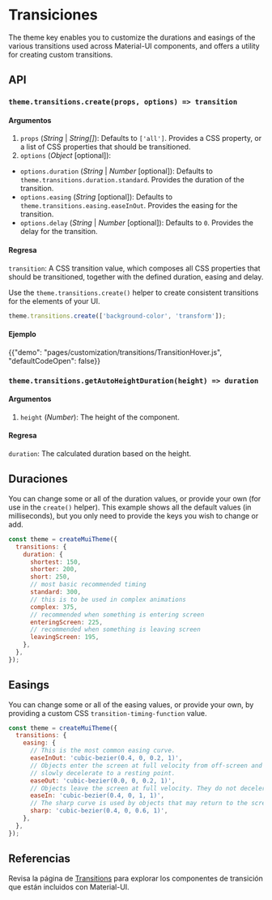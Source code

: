 # Transiciones

<p class="description">The theme key enables you to customize the durations and easings of the various transitions used across Material-UI components, and offers a utility for creating custom transitions.</p>

## API

### `theme.transitions.create(props, options) => transition`

#### Argumentos

1. `props` (_String_ | _String[]_): Defaults to `['all']`. Provides a CSS property, or a list of CSS properties that should be transitioned.
2. `options` (*Object* [optional]):

- `options.duration` (_String_ | _Number_ [optional]): Defaults to `theme.transitions.duration.standard`. Provides the duration of the transition.
- `options.easing` (_String_ [optional]): Defaults to `theme.transitions.easing.easeInOut`. Provides the easing for the transition.
- `options.delay` (_String_ | _Number_ [optional]): Defaults to `0`. Provides the delay for the transition.

#### Regresa

`transition`: A CSS transition value, which composes all CSS properties that should be transitioned, together with the defined duration, easing and delay.

Use the <code>theme.transitions.create()</code> helper to create consistent transitions for the elements of your UI.</p>

```js
theme.transitions.create(['background-color', 'transform']);
```

#### Ejemplo

{{"demo": "pages/customization/transitions/TransitionHover.js", "defaultCodeOpen": false}}

### `theme.transitions.getAutoHeightDuration(height) => duration`

#### Argumentos

1. `height` (_Number_): The height of the component.

#### Regresa

`duration`: The calculated duration based on the height.

## Duraciones

You can change some or all of the duration values, or provide your own (for use in the `create()` helper). This example shows all the default values (in milliseconds), but you only need to provide the keys you wish to change or add.

```js
const theme = createMuiTheme({
  transitions: {
    duration: {
      shortest: 150,
      shorter: 200,
      short: 250,
      // most basic recommended timing
      standard: 300,
      // this is to be used in complex animations
      complex: 375,
      // recommended when something is entering screen
      enteringScreen: 225,
      // recommended when something is leaving screen
      leavingScreen: 195,
    },
  },
});
```

## Easings

You can change some or all of the easing values, or provide your own, by providing a custom CSS <code>transition-timing-function</code> value.

```js
const theme = createMuiTheme({
  transitions: {
    easing: {
      // This is the most common easing curve.
      easeInOut: 'cubic-bezier(0.4, 0, 0.2, 1)',
      // Objects enter the screen at full velocity from off-screen and
      // slowly decelerate to a resting point.
      easeOut: 'cubic-bezier(0.0, 0, 0.2, 1)',
      // Objects leave the screen at full velocity. They do not decelerate when off-screen.
      easeIn: 'cubic-bezier(0.4, 0, 1, 1)',
      // The sharp curve is used by objects that may return to the screen at any time.
      sharp: 'cubic-bezier(0.4, 0, 0.6, 1)',
    },
  },
});
```

## Referencias

Revisa la página de [Transitions](/components/transitions/) para explorar los componentes de transición que están incluidos con Material-UI.
